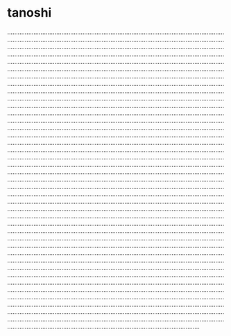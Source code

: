 # tanoshi

..............................................................................................................................................................................................................................................................................................................................................................................................................................................................................................................................................................................................................................................................................................................................................................................................................................................................................................................................................................................................................................................................................................................................................................................................................................................................................................................................................................................................................................................................................................................................................................................................................................................................................................................................................................................................................................................................................................................................................................................................................................................................................................................................................................................................................................................................................................................................................................................................................................................................................................................................................................................................................................................................................................................................................................................................................................................................................................................................................................................................................................................................................................................................................................................................................................................................................................................................................................................................................................................................................................................................................................................................................................................................................................................................................................................................................................................................................................................................................................................................................................................................................................................................................................................................................................................................................................................................................................................................................................................................................................................................................................................................................................................................................................................................................................................................................................................................................................................................................................................................................................................................................................................................................................................................................................................................................